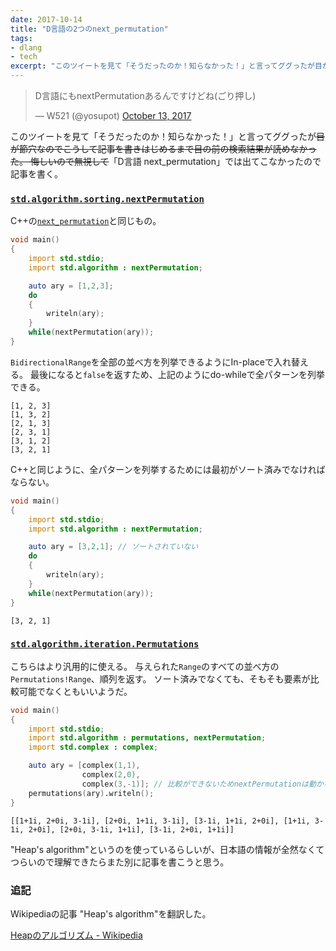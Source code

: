 ```yaml
---
date: 2017-10-14
title: "D言語の2つのnext_permutation"
tags:
- dlang
- tech
excerpt: "このツイートを見て「そうだったのか！知らなかった！」と言ってググったが目が節穴なのでこうして記事を書きはじめるまで目の前の検索結果が読めなかった。 "
---
```


<blockquote class="twitter-tweet" data-lang="en"><p lang="ja" dir="ltr">D言語にもnextPermutationあるんですけどね(ごり押し)</p>&mdash; W521 (@yosupot) <a href="https://twitter.com/yosupot/status/918779682127994880?ref_src=twsrc%5Etfw">October 13, 2017</a></blockquote>
<script async src="//platform.twitter.com/widgets.js" charset="utf-8"></script>

このツイートを見て「そうだったのか！知らなかった！」と言ってググったが~~目が節穴なのでこうして記事を書きはじめるまで目の前の検索結果が読めなかった。
悔しいので無視して~~「D言語 next_permutation」では出てこなかったので記事を書く。

### [`std.algorithm.sorting.nextPermutation`](https://dlang.org/library/std/algorithm/sorting/next_permutation.html)

C++の[`next_permutation`](https://cpprefjp.github.io/reference/algorithm/next_permutation.html)と同じもの。

```d
void main()
{
    import std.stdio;
    import std.algorithm : nextPermutation;

    auto ary = [1,2,3];
    do
    {
        writeln(ary);
    }
    while(nextPermutation(ary));
}
```

`BidirectionalRange`を全部の並べ方を列挙できるようにIn-placeで入れ替える。
最後になると`false`を返すため、上記のようにdo-whileで全パターンを列挙できる。

```
[1, 2, 3]
[1, 3, 2]
[2, 1, 3]
[2, 3, 1]
[3, 1, 2]
[3, 2, 1]
```

C++と同じように、全パターンを列挙するためには最初がソート済みでなければならない。

```d
void main()
{
    import std.stdio;
    import std.algorithm : nextPermutation;

    auto ary = [3,2,1]; // ソートされていない
    do
    {
        writeln(ary);
    }
    while(nextPermutation(ary));
}
```

```
[3, 2, 1]
```

### [`std.algorithm.iteration.Permutations`](https://dlang.org/library/std/algorithm/iteration/permutations.html)

こちらはより汎用的に使える。
与えられた`Range`のすべての並べ方の`Permutations!Range`、順列を返す。
ソート済みでなくても、そもそも要素が比較可能でなくともいいようだ。

```d
void main()
{
    import std.stdio;
    import std.algorithm : permutations, nextPermutation;
    import std.complex : complex;

    auto ary = [complex(1,1),
                complex(2,0),
                complex(3,-1)]; // 比較ができないためnextPermutationは動かない
    permutations(ary).writeln();
}
```

```
[[1+1i, 2+0i, 3-1i], [2+0i, 1+1i, 3-1i], [3-1i, 1+1i, 2+0i], [1+1i, 3-1i, 2+0i], [2+0i, 3-1i, 1+1i], [3-1i, 2+0i, 1+1i]]
```

"Heap's algorithm"というのを使っているらしいが、日本語の情報が全然なくてつらいので理解できたらまた別に記事を書こうと思う。

### 追記

Wikipediaの記事 "Heap's algorithm"を翻訳した。

[Heapのアルゴリズム - Wikipedia](https://ja.wikipedia.org/wiki/Heap%E3%81%AE%E3%82%A2%E3%83%AB%E3%82%B4%E3%83%AA%E3%82%BA%E3%83%A0)
